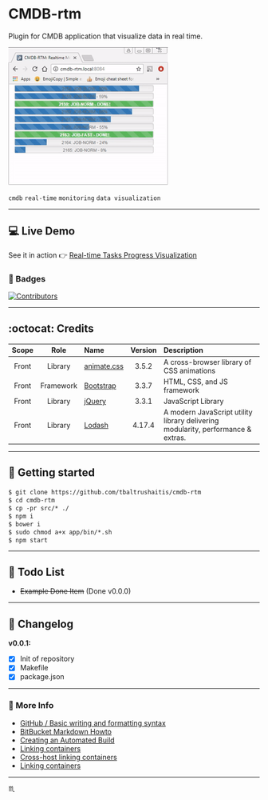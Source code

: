 # CMDB-rtm #

Plugin for CMDB application that visualize data in real time.

![Real Time Jobs Progress View](assets/img/cmdb-rtm-progress.gif)

`cmdb` `real-time` `monitoring` `data visualization`

---

## :computer: Live Demo ##
See it in action :point_right: [Real-time Tasks Progress Visualization](http://bit.ly/cmdb-rtm)

### :name_badge: Badges ###

[![Contributors](https://img.shields.io/github/contributors/tbaltrushaitis/cmdb-rtm.svg)](https://github.com/tbaltrushaitis/cmdb-rtm/graphs/contributors)

---

## :octocat: Credits ##

 Scope | Role | Name | Version | Description
:-----:|:----:|:-----|:-------:|:------------
 Front | Library | [animate.css](http://daneden.github.io/animate.css/) | 3.5.2 | A cross-browser library of CSS animations
 Front | Framework | [Bootstrap](http://getbootstrap.com) | 3.3.7 | HTML, CSS, and JS framework
 Front | Library | [jQuery](http://jquery.com/) | 3.3.1 | JavaScript Library
 Front | Library | [Lodash](https://lodash.com/docs/4.17.4) | 4.17.4 | A modern JavaScript utility library delivering modularity, performance & extras.

---

## :runner: Getting started ##

```shell
$ git clone https://github.com/tbaltrushaitis/cmdb-rtm
$ cd cmdb-rtm
$ cp -pr src/* ./
$ npm i
$ bower i
$ sudo chmod a+x app/bin/*.sh
$ npm start
```

---

## :pushpin: Todo List ##

 - ~~Example Done Item~~ (Done v0.0.0)

---

## :memo: Changelog ##

**v0.0.1:**

 - [x] Init of repository
 - [x] Makefile
 - [x] package.json

---

### :link: More Info ###

 - [GitHub / Basic writing and formatting syntax](https://help.github.com/articles/basic-writing-and-formatting-syntax/)
 - [BitBucket Markdown Howto](https://bitbucket.org/tutorials/markdowndemo)
 - [Creating an Automated Build](https://docs.docker.com/docker-hub/builds/)
 - [Linking containers](https://docs.docker.com/engine/userguide/networking/default_network/dockerlinks.md)
 - [Cross-host linking containers](https://docs.docker.com/engine/admin/ambassador_pattern_linking.md)
 - [Linking containers](https://docs.docker.com/engine/userguide/networking/default_network/dockerlinks.md)

---

:scorpius:
